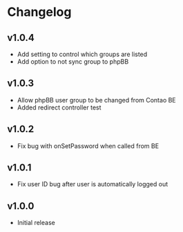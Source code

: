 # Changelog

v1.0.4
-----------------------------------
* Add setting to control which groups are listed
* Add option to not sync group to phpBB

v1.0.3
-----------------------------------
* Allow phpBB user group to be changed from Contao BE
* Added redirect controller test

v1.0.2
-----------------------------------
* Fix bug with onSetPassword when called from BE

v1.0.1
-----------------------------------
* Fix user ID bug after user is automatically logged out

v1.0.0
-----------------------------------
* Initial release